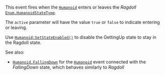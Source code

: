 This event fires when the [`Humanoid`](https://create.roblox.com/docs/reference/engine/classes/Humanoid) enters or leaves the *Ragdoll*
[`Enum.HumanoidStateType`](https://create.roblox.com/docs/reference/engine/enums/HumanoidStateType).

The `active` parameter will have the value `true` or `false` to indicate
entering or leaving.

Use [`Humanoid:SetStateEnabled()`](https://create.roblox.com/docs/reference/engine/classes/Humanoid#SetStateEnabled) to disable the GettingUp state to
stay in the Ragdoll state.

See also:

- [`Humanoid.FallingDown`](https://create.roblox.com/docs/reference/engine/classes/Humanoid#FallingDown) for the [`Humanoid`](https://create.roblox.com/docs/reference/engine/classes/Humanoid) event connected
with the *FallingDown* state, which behaves similarly to *Ragdoll*